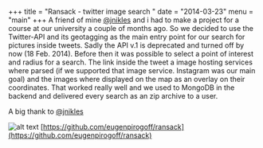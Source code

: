 +++
title = "Ransack - twitter image search "
date = "2014-03-23"
menu = "main"
+++
A friend of mine [@jnikles](https://github.com/jnikles) and i had to make a project for a course at our university a couple of months ago. So we decided to use the Twitter-API and its geotagging as the main entry point for our search for pictures inside tweets. Sadly the API v.1 is deprecated and turned off by now (18 Feb. 2014). Before then it was possible to select a point of interest and radius for a search. The link inside the tweet a image hosting services where parsed (if we supported that image service. Instagram was our main goal) and the images where displayed on the map as an overlay on their coordinates. That worked really well and we used to MongoDB in the backend and delivered every search as an zip archive to a user.

A big thank to [@jnikles](https://github.com/jnikles)

![alt text](/images/ransack_thumb.png")
[https://github.com/eugenpirogoff/ransack](https://github.com/eugenpirogoff/ransack)
